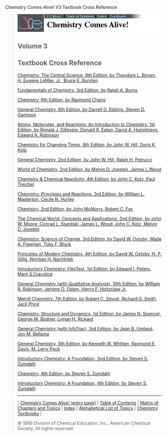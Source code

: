 





 Chemistry Comes Alive! V3 Textbook Cross Reference
 



> ![Chemistry Comes Alive!](ccahead.gif)
> 
> 
> 
> 
> 
> 
> 
> 
> ## Volume 3
> 
> 
> 
> ## Textbook Cross Reference
> 
> 
> 
> 
> [Chemistry: The Central Science, 8th Edition, by Theodore L. Brown, H. Eugene LeMay, Jr., Bruce E. Bursten](BOOKS/BROWN.HTM) 
> 
> 
> 
> 
> [Fundamentals of Chemistry, 3rd Edition, by Ralph A. Burns](BOOKS/BURNS.HTM) 
> 
> 
> 
> 
> [Chemistry, 6th Edition, by Raymond Chang](BOOKS/CHANG6.HTM) 
> 
> 
> 
> 
> [General Chemistry, 6th Edition, by Darrell D. Ebbing, Steven D. Gammon](BOOKS/EBBING6.HTM) 
> 
> 
> 
> 
> [Atoms, Molecules, and Reactions: An Introduction to Chemistry, 1st Edition, by Ronald J. Gillespie, Donald R. Eaton, David A. Humphreys, Edward A. Robinson](BOOKS/GILLESP.HTM) 
> 
> 
> 
> 
> [Chemistry for Changing Times, 8th Edition, by John W. Hill, Doris K. Kolb](BOOKS/HILLK8.HTM) 
> 
> 
> 
> 
> [General Chemistry, 2nd Edition, by John W. Hill, Ralph H. Petrucci](BOOKS/HILLPET2.HTM) 
> 
> 
> 
> 
> [World of Chemistry, 2nd Edition, by Melvin D. Joesten, James L.Wood](BOOKS/JOESTEN.HTM) 
> 
> 
> 
> 
> [Chemistry & Chemical Reactivity, 4th Edition, by John C. Kotz, Paul Treichel](BOOKS/KOTZTR4.HTM) 
> 
> 
> 
> 
> [Chemistry: Principles and Reactions, 3rd Edition, by William L. Masterton, Cecile N. Hurley](BOOKS/MASTER3.HTM) 
> 
> 
> 
> 
> [Chemistry, 2nd Edition, by John McMurry, Robert C. Fay](BOOKS/MCMURRY2.HTM) 
> 
> 
> 
> 
> [The Chemical World: Concepts and Applications, 2nd Edition, by John W. Moore, Conrad L. Stanitski, James L. Wood, John C. Kotz, Melvin D. Joesten](BOOKS/MOORE.HTM) 
> 
> 
> 
> 
> [Chemistry: Science of Change, 3rd Edition, by David W. Oxtoby, Wade A. Freeman, Toby F. Block](BOOKS/OXTOBYF.HTM) 
> 
> 
> 
> 
> [Principles of Modern Chemistry, 4th Edition, by David W. Oxtoby, H. P. Gillis, Norman H. Nachtrieb](BOOKS/OXTOBY4.HTM) 
> 
> 
> 
> 
> [Introductory Chemistry: FlexText, 1st Edition, by Edward I. Peters, Mark S.Cracolice](BOOKS/PETERS.HTM) 
> 
> 
> 
> 
> [General Chemistry (with Qualitative Analysis), 10th Edition, by WIlliam R. Robinson, Jerome D. Odom, Henry F. Holtzclaw Jr.](BOOKS/ROBINS.HTM) 
> 
> 
> 
> 
> [Merrill Chemistry, 7th Edition, by Robert C. Smoot, Richard G. Smith, Jack Price](BOOKS/MERRILL.HTM) 
> 
> 
> 
> 
> [Chemistry: Structure and Dynamics, 1st Edition, by James N. Spencer, George M. Bodner, Lyman H. Rickard](BOOKS/SPENCER.HTM) 
> 
> 
> 
> 
> [General Chemistry (with InfoTrac), 3rd Edition, by Jean B. Umland, Jon M. Bellama](BOOKS/UMLAND.HTM) 
> 
> 
> 
> 
> [General Chemistry, 5th Edition, by Kenneth W. Whitten, Raymond E. Davis, M. Larry Peck](BOOKS/WHITTEN.HTM) 
> 
> 
> 
> 
> [Introductory Chemistry: A Foundation, 3nd Edition, by Steven S. Zumdahl](BOOKS/ZUMINT3.HTM) 
> 
> 
> 
> 
> [Chemistry, 4th Edition, by Steven S. Zumdahl](BOOKS/ZUMDAHL.HTM) 
> 
> 
> 
> 
> [Introductory Chemistry: A Foundation, 4th Edition, by Steven S. Zumdahl](BOOKS/ZUMINT4.HTM)



> ---
> 
> 
>  |
>  [Chemistry Comes Alive! (entry page)](INDEX.HTM) 
>  |
>  [Table of Contents](CONTENTS.HTM) 
>  |
>  [Matrix of Chapters and Topics](MATRIX.HTM) 
>  |
>  [Index](WORDS.HTM) 
>  |
>  [Alphabetical List of Topics](ALPHATOP.HTM) 
>  |
>  [Chemistry Textbooks](BOOKS.HTM) 
>  |
>  
>  © 1999 Division of Chemical Education, Inc.,
American Chemical Society. All rights reserved.





